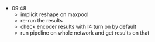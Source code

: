 - 09:48
	- implicit reshape on maxpool
	- re-run the results
	- check encoder results with l4 turn on by default
	- run pipeline on whole network and get results on that